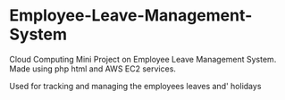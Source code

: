 # Employee-Leave-Management-System
Cloud Computing Mini Project on Employee Leave Management System. 
Made using php html and AWS EC2 services.

Used for tracking and managing the employees leaves and' holidays 
